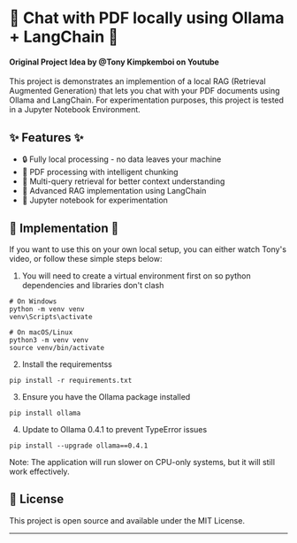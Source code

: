 # 🤖 Chat with PDF locally using Ollama + LangChain 🤖 
#### Original Project Idea by @Tony Kimpkemboi on Youtube

This project is demonstrates an implemention of a local RAG (Retrieval Augmented Generation) that lets you chat with your PDF documents using Ollama and LangChain. For experimentation purposes, this project is tested in a Jupyter Notebook Environment. 

## ✨ Features ✨

- 🔒 Fully local processing - no data leaves your machine
- 📄 PDF processing with intelligent chunking
- 🧠 Multi-query retrieval for better context understanding
- 🎯 Advanced RAG implementation using LangChain
- 📓 Jupyter notebook for experimentation


## 🚀 Implementation 🚀
If you want to use this on your own local setup, you can either watch Tony's video, or follow these simple steps below:

1. You will need to create a virtual environment first on so python dependencies and libraries don't clash

```
# On Windows
python -m venv venv
venv\Scripts\activate

# On macOS/Linux
python3 -m venv venv
source venv/bin/activate
```

2. Install the requirementss
```
pip install -r requirements.txt
```

3. Ensure you have the Ollama package installed
```
pip install ollama
```

4. Update to Ollama 0.4.1 to prevent TypeError issues
```
pip install --upgrade ollama==0.4.1
```

Note: The application will run slower on CPU-only systems, but it will still work effectively.

## 📝 License

This project is open source and available under the MIT License.

---
